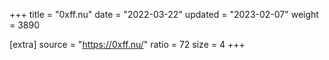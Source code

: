 +++
title = "0xff.nu"
date = "2022-03-22"
updated = "2023-02-07"
weight = 3890

[extra]
source = "https://0xff.nu/"
ratio = 72
size = 4
+++
